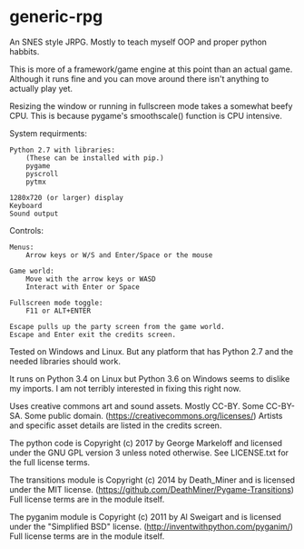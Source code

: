 # generic-rpg
An SNES style JRPG. Mostly to teach myself OOP and proper python habbits.

This is more of a framework/game engine at this point than an actual game.
Although it runs fine and you can move around there isn't anything to actually play yet.

Resizing the window or running in fullscreen mode takes a somewhat beefy CPU.
This is because pygame's smoothscale() function is CPU intensive.

System requirments:

    Python 2.7 with libraries:
        (These can be installed with pip.)
        pygame
        pyscroll
        pytmx
    
    1280x720 (or larger) display
    Keyboard
    Sound output

Controls:
    
    Menus:
        Arrow keys or W/S and Enter/Space or the mouse
    
    Game world:
        Move with the arrow keys or WASD
        Interact with Enter or Space
    
    Fullscreen mode toggle:
        F11 or ALT+ENTER
    
    Escape pulls up the party screen from the game world.
    Escape and Enter exit the credits screen.
    
Tested on Windows and Linux. But any platform that has Python 2.7 and the needed libraries should work.

It runs on Python 3.4 on Linux but Python 3.6 on Windows seems to dislike my imports.
I am not terribly interested in fixing this right now.

Uses creative commons art and sound assets. Mostly CC-BY. Some CC-BY-SA. Some public domain.
(https://creativecommons.org/licenses/)
Artists and specific asset details are listed in the credits screen.

The python code is Copyright (c) 2017 by George Markeloff and licensed under the GNU GPL version 3 unless noted otherwise.
See LICENSE.txt for the full license terms.

The transitions module is Copyright (c) 2014 by Death_Miner and is licensed under the MIT license.
(https://github.com/DeathMiner/Pygame-Transitions)
Full license terms are in the module itself.

The pyganim module is Copyright (c) 2011 by Al Sweigart and is licensed under the "Simplified BSD" license.
(http://inventwithpython.com/pyganim/)
Full license terms are in the module itself.
